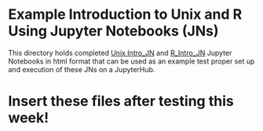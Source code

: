 # Example Introduction to Unix and R Using Jupyter Notebooks (JNs)

This directory holds completed [Unix Intro_JN](Unix_Intro_JN_06-2021.ipynb) and [R_Intro_JN](R_Intro_JN_06-2021.ipynb) Jupyter Notebooks in html format that can be used as an example test proper set up and execution of these JNs on a JupyterHub.

# Insert these files after testing this week!
